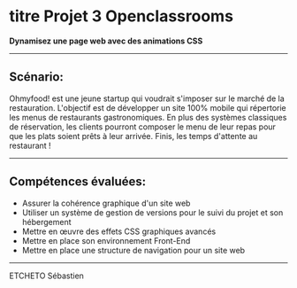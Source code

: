 # titre Projet 3 Openclassrooms
__Dynamisez une page web avec des animations CSS__

------

## Scénario:

Ohmyfood! est une jeune startup qui voudrait s'imposer sur le marché de la restauration. L'objectif est de développer un site 100% mobile qui répertorie les menus de restaurants gastronomiques. En plus des systèmes classiques de réservation, les clients pourront composer le menu de leur repas pour que les plats soient prêts à leur arrivée. Finis, les temps d'attente au restaurant !

------

## Compétences évaluées:

* Assurer la cohérence graphique d'un site web
* Utiliser un système de gestion de versions pour le suivi du projet et son hébergement
* Mettre en œuvre des effets CSS graphiques avancés
* Mettre en place son environnement Front-End
* Mettre en place une structure de navigation pour un site web

----------

ETCHETO Sébastien


